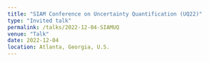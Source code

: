 ```yaml
---
title: "SIAM Conference on Uncertainty Quantification (UQ22)"
type: "Invited talk"
permalink: /talks/2022-12-04-SIAMUQ
venue: "Talk"
date: 2022-12-04
location: Atlanta, Georgia, U.S.
---
```

